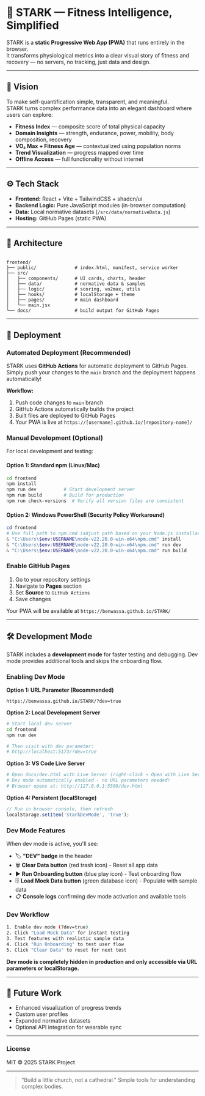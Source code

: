 # 🧩 STARK — Fitness Intelligence, Simplified

STARK is a **static Progressive Web App (PWA)** that runs entirely in the browser.  
It transforms physiological metrics into a clear visual story of fitness and recovery — no servers, no tracking, just data and design.

---

## 🌟 Vision

To make self-quantification simple, transparent, and meaningful.  
STARK turns complex performance data into an elegant dashboard where users can explore:

- **Fitness Index** — composite score of total physical capacity  
- **Domain Insights** — strength, endurance, power, mobility, body composition, recovery  
- **VO₂ Max + Fitness Age** — contextualized using population norms  
- **Trend Visualization** — progress mapped over time  
- **Offline Access** — full functionality without internet

---

## ⚙️ Tech Stack

- **Frontend:** React + Vite + TailwindCSS + shadcn/ui  
- **Backend Logic:** Pure JavaScript modules (in-browser computation)  
- **Data:** Local normative datasets (`/src/data/normativeData.js`)  
- **Hosting:** GitHub Pages (static PWA)

---

## 🧮 Architecture

```

frontend/
├── public/              # index.html, manifest, service worker
├── src/
│   ├── components/      # UI cards, charts, header
│   ├── data/            # normative data & samples
│   ├── logic/           # scoring, vo2max, utils
│   ├── hooks/           # localStorage + theme
│   ├── pages/           # main dashboard
│   └── main.jsx
└── docs/                # build output for GitHub Pages

````

---

## 🚀 Deployment

### Automated Deployment (Recommended)
STARK uses **GitHub Actions** for automatic deployment to GitHub Pages. Simply push your changes to the `main` branch and the deployment happens automatically!

**Workflow:**
1. Push code changes to `main` branch
2. GitHub Actions automatically builds the project
3. Built files are deployed to GitHub Pages
4. Your PWA is live at `https://[username].github.io/[repository-name]/`

### Manual Development (Optional)
For local development and testing:

#### Option 1: Standard npm (Linux/Mac)
```bash
cd frontend
npm install
npm run dev          # Start development server
npm run build        # Build for production
npm run check-versions  # Verify all version files are consistent
```

#### Option 2: Windows PowerShell (Security Policy Workaround)
```powershell
cd frontend
# Use full path to npm.cmd (adjust path based on your Node.js installation)
& "C:\Users\$env:USERNAME\node-v22.20.0-win-x64\npm.cmd" install
& "C:\Users\$env:USERNAME\node-v22.20.0-win-x64\npm.cmd" run dev
& "C:\Users\$env:USERNAME\node-v22.20.0-win-x64\npm.cmd" run build
```

### Enable GitHub Pages
1. Go to your repository settings
2. Navigate to **Pages** section  
3. Set **Source** to `GitHub Actions`
4. Save changes

Your PWA will be available at `https://benwassa.github.io/STARK/`

---

## 🛠️ Development Mode

STARK includes a **development mode** for faster testing and debugging. Dev mode provides additional tools and skips the onboarding flow.

### Enabling Dev Mode

**Option 1: URL Parameter (Recommended)**
```
https://benwassa.github.io/STARK/?dev=true
```

**Option 2: Local Development Server**
```bash
# Start local dev server
cd frontend
npm run dev

# Then visit with dev parameter:
# http://localhost:5173/?dev=true
```

**Option 3: VS Code Live Server**
```bash
# Open docs/dev.html with Live Server (right-click → Open with Live Server)
# Dev mode automatically enabled - no URL parameters needed!
# Browser opens at: http://127.0.0.1:5500/dev.html
```

**Option 4: Persistent (localStorage)**
```javascript
// Run in browser console, then refresh
localStorage.setItem('starkDevMode', 'true');
```

### Dev Mode Features

When dev mode is active, you'll see:
- 🏷️ **"DEV" badge** in the header
- 🗑️ **Clear Data button** (red trash icon) - Reset all app data
- ▶️ **Run Onboarding button** (blue play icon) - Test onboarding flow
- 🗄️ **Load Mock Data button** (green database icon) - Populate with sample data
- 📋 **Console logs** confirming dev mode activation and available tools

### Dev Workflow

```bash
1. Enable dev mode (?dev=true)
2. Click "Load Mock Data" for instant testing
3. Test features with realistic sample data
4. Click "Run Onboarding" to test user flow
5. Click "Clear Data" to reset for next test
```

**Dev mode is completely hidden in production and only accessible via URL parameters or localStorage.**

---

## 🧠 Future Work

* Enhanced visualization of progress trends
* Custom user profiles
* Expanded normative datasets
* Optional API integration for wearable sync

---

### License

MIT © 2025 STARK Project

---

> “Build a little church, not a cathedral.”
> Simple tools for understanding complex bodies.
